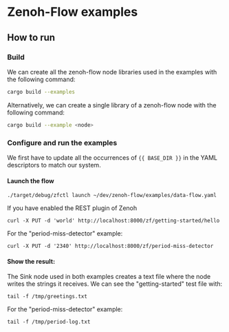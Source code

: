 # Zenoh-Flow examples

## How to run

### Build

We can create all the zenoh-flow node libraries used in the examples with the following command:
   ```bash
  cargo build --examples
   ```

Alternatively, we can create a single library of a zenoh-flow node with the following command:
   ```bash
  cargo build --example <node>
   ```

### Configure and run the examples

We first have to update all the occurrences of `{{ BASE_DIR }}` in the YAML descriptors to match our system.

#### Launch the flow

```shell
./target/debug/zfctl launch ~/dev/zenoh-flow/examples/data-flow.yaml
```

If you have enabled the REST plugin of Zenoh
```shell
curl -X PUT -d 'world' http://localhost:8000/zf/getting-started/hello
```

For the "period-miss-detector" example:

```shell
curl -X PUT -d '2340' http://localhost:8000/zf/period-miss-detector
```
#### Show the result:

The Sink node used in both examples creates a text file where the node writes the strings it receives.
We can see the "getting-started" test file with:

```
tail -f /tmp/greetings.txt
```

For the "period-miss-detector" example:

```
tail -f /tmp/period-log.txt
```

